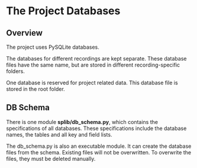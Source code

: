 # The Project Databases

## Overview
The project uses PySQLite databases. 

The databases for different recordings are kept separate. These database files have the same name, but are stored in different recording-specific folders.

One database is reserved for project related data. This database file is stored in the root folder.

## DB Schema
There is one module **splib/db_schema.py**, which contains the specifications of all databases. These specifications include the database names, the tables and all key and field lists.

The db_schema.py is also an executable module. It can create the database files from the schema. Existing files will not be overwritten. To overwrite the files, they must be deleted manually.